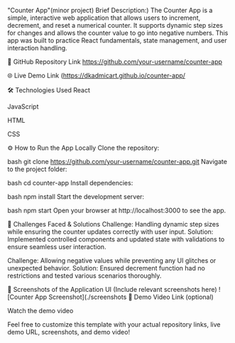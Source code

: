 "Counter App"(minor project)
Brief Description:)
The Counter App is a simple, interactive web application that allows users to increment, decrement, and reset a numerical counter. It supports dynamic step sizes for changes and allows the counter value to go into negative numbers. This app was built to practice React fundamentals, state management, and user interaction handling.

🔗 GitHub Repository Link
https://github.com/your-username/counter-app

🌐 Live Demo Link
(https://dkadmicart.github.io/counter-app/


🛠 Technologies Used
React

JavaScript

HTML

CSS

⚙️ How to Run the App Locally
Clone the repository:

bash
git clone https://github.com/your-username/counter-app.git
Navigate to the project folder:

bash
cd counter-app
Install dependencies:

bash
npm install
Start the development server:

bash
npm start
Open your browser at http://localhost:3000 to see the app.

🧪 Challenges Faced & Solutions
Challenge: Handling dynamic step sizes while ensuring the counter updates correctly with user input.
Solution: Implemented controlled components and updated state with validations to ensure seamless user interaction.

Challenge: Allowing negative values while preventing any UI glitches or unexpected behavior.
Solution: Ensured decrement function had no restrictions and tested various scenarios thoroughly.

📸 Screenshots of the Application UI
(Include relevant screenshots here)
![Counter App Screenshot](./screenshots 🎥 Demo Video Link (optional)

Watch the demo video

Feel free to customize this template with your actual repository links, live demo URL, screenshots, and demo video!
